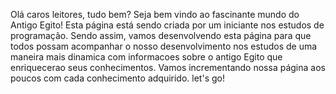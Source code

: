 Olá caros leitores, tudo bem?
Seja bem vindo ao fascinante mundo do Antigo Egito!
Esta página está sendo criada por um iniciante nos estudos de programação. 
Sendo assim, vamos desenvolvendo esta página para que todos possam acompanhar o nosso desenvolvimento nos estudos de uma maneira mais dinamica com informacoes sobre o antigo Egito que enriquecerao seus conhecimentos.
Vamos incrementando nossa página aos poucos com cada conhecimento adquirido.
let's go!